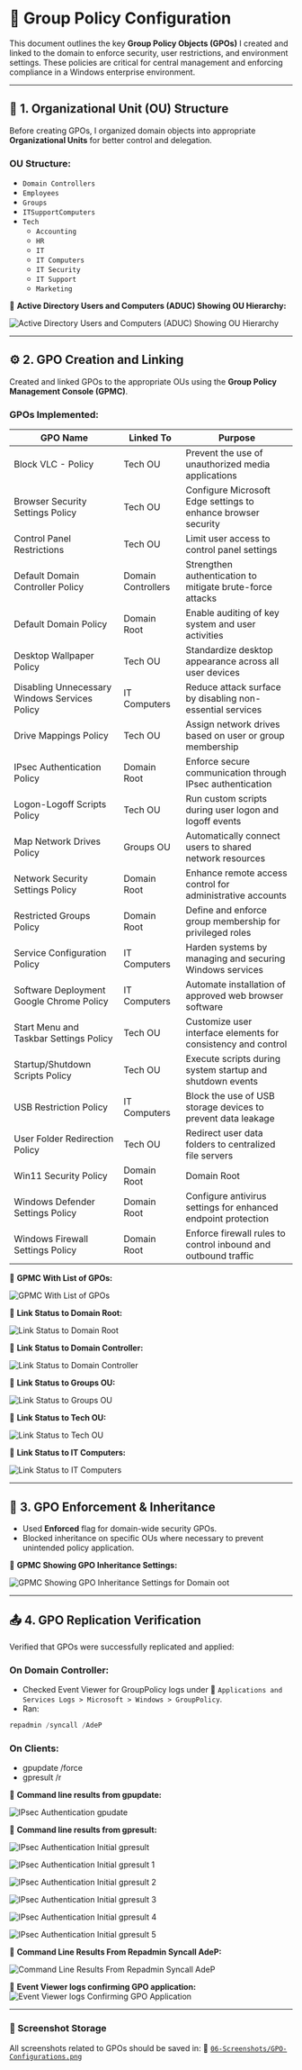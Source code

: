 # 🔧 Group Policy Configuration

This document outlines the key **Group Policy Objects (GPOs)** I created and linked to the domain to enforce security, user restrictions, and environment settings. These policies are critical for central management and enforcing compliance in a Windows enterprise environment.

---

## 🧱 1. Organizational Unit (OU) Structure

Before creating GPOs, I organized domain objects into appropriate **Organizational Units** for better control and delegation.

### OU Structure:
- `Domain Controllers`
- `Employees`
- `Groups`
- `ITSupportComputers`
- `Tech`
  - `Accounting`
  - `HR`
  - `IT`
  - `IT Computers`
  - `IT Security`
  - `IT Support`
  - `Marketing`

📸 **Active Directory Users and Computers (ADUC) Showing OU Hierarchy:**

![Active Directory Users and Computers (ADUC) Showing OU Hierarchy](https://github.com/user-attachments/assets/f58420e2-e67f-497b-9862-ce4a8be2a78a)

---

## ⚙️ 2. GPO Creation and Linking

Created and linked GPOs to the appropriate OUs using the **Group Policy Management Console (GPMC)**.

### GPOs Implemented:
| GPO Name                                        | Linked To           | Purpose                                                         |
|-------------------------------------------------|---------------------|-----------------------------------------------------------------|
| Block VLC - Policy                              | Tech OU             | Prevent the use of unauthorized media applications              |
| Browser Security Settings Policy                | Tech OU             | Configure Microsoft Edge settings to enhance browser security   |
| Control Panel Restrictions                      | Tech OU             | Limit user access to control panel settings                     |
| Default Domain Controller Policy                | Domain Controllers  | Strengthen authentication to mitigate brute-force attacks       |
| Default Domain Policy                           | Domain Root         | Enable auditing of key system and user activities               |
| Desktop Wallpaper Policy                        | Tech OU             | Standardize desktop appearance across all user devices          |
| Disabling Unnecessary Windows Services Policy   | IT Computers        | Reduce attack surface by disabling non-essential services       |
| Drive Mappings Policy                           | Tech OU             | Assign network drives based on user or group membership         |
| IPsec Authentication Policy                     | Domain Root         | Enforce secure communication through IPsec authentication       |
| Logon-Logoff Scripts Policy                     | Tech OU             | Run custom scripts during user logon and logoff events          |
| Map Network Drives Policy                       | Groups OU           | Automatically connect users to shared network resources         |
| Network Security Settings Policy                | Domain Root         | Enhance remote access control for administrative accounts       |
| Restricted Groups Policy                        | Domain Root         | Define and enforce group membership for privileged roles        |
| Service Configuration Policy                    | IT Computers        | Harden systems by managing and securing Windows services        |
| Software Deployment Google Chrome Policy        | IT Computers        | Automate installation of approved web browser software          |
| Start Menu and Taskbar Settings Policy          | Tech OU             | Customize user interface elements for consistency and control   |
| Startup/Shutdown Scripts Policy                 | Tech OU             | Execute scripts during system startup and shutdown events       |
| USB Restriction Policy                          | IT Computers        | Block the use of USB storage devices to prevent data leakage    |
| User Folder Redirection Policy                  | Tech OU             | Redirect user data folders to centralized file servers          |
| Win11 Security Policy | Domain Root             | Domain Root         | Apply Windows 11-specific hardening configurations              |
| Windows Defender Settings Policy                | Domain Root         | Configure antivirus settings for enhanced endpoint protection   |
| Windows Firewall Settings Policy                | Domain Root         | Enforce firewall rules to control inbound and outbound traffic  |

📸 **GPMC With List of GPOs:**

![GPMC With List of GPOs](https://github.com/user-attachments/assets/f4e52b53-440b-4efb-b7d9-a11dfdbb719d)

📸 **Link Status to Domain Root:**

![Link Status to Domain Root](https://github.com/user-attachments/assets/8419880b-5c0e-4bca-a39e-d3c28cf0d956)

📸 **Link Status to Domain Controller:**

![Link Status to Domain Controller](https://github.com/user-attachments/assets/1b625100-a06a-4aba-a13c-812f6016af31)

📸 **Link Status to Groups OU:**

![Link Status to Groups OU](https://github.com/user-attachments/assets/439629b7-8078-450e-8756-7ec81a192a3c)

📸 **Link Status to Tech OU:**

![Link Status to Tech OU](https://github.com/user-attachments/assets/4f1e9f37-e83f-4353-bea0-a0b7b3e51d34)

📸 **Link Status to IT Computers:**

![Link Status to IT Computers](https://github.com/user-attachments/assets/e8c0540a-aac3-4f7a-acd3-c6c42398c65b)

---

## 🔁 3. GPO Enforcement & Inheritance

- Used **Enforced** flag for domain-wide security GPOs.
- Blocked inheritance on specific OUs where necessary to prevent unintended policy application.

📸 **GPMC Showing GPO Inheritance Settings:**

![GPMC Showing GPO Inheritance Settings for Domain oot](https://github.com/user-attachments/assets/074de9ee-94c7-49cc-99be-05c6fa7346e2)

---

## 📤 4. GPO Replication Verification

Verified that GPOs were successfully replicated and applied:

### On Domain Controller:
- Checked Event Viewer for GroupPolicy logs under 📂 `Applications and Services Logs > Microsoft > Windows > GroupPolicy`.
- Ran:
```powershell
repadmin /syncall /AdeP
```

### On Clients:
- gpupdate /force
- gpresult /r

📸 **Command line results from gpupdate:**

![IPsec Authentication gpudate](https://github.com/user-attachments/assets/393227ba-3625-4c5f-b801-b0d39e827a24)


📸 **Command line results from gpresult:**

![IPsec Authentication Initial gpresult](https://github.com/user-attachments/assets/1a664265-a1d7-46d0-8069-eb18031e3bc7)

![IPsec Authentication Initial gpresult 1](https://github.com/user-attachments/assets/8bf441ac-1fd7-44b2-b6c3-4f360a0842b0)

![IPsec Authentication Initial gpresult 2](https://github.com/user-attachments/assets/9d70a294-94a0-429e-8a75-6e1a7901ef3b)

![IPsec Authentication Initial gpresult 3](https://github.com/user-attachments/assets/d3360eab-f425-49ef-8418-e9ef4736e4ce)

![IPsec Authentication Initial gpresult 4](https://github.com/user-attachments/assets/826272a0-c008-4ac0-8d40-5e7bac6caca5)

![IPsec Authentication Initial gpresult 5](https://github.com/user-attachments/assets/e5e077ea-f7ac-442d-b2dc-c0c1e57fafba)

📸 **Command Line Results From Repadmin Syncall AdeP:**

![Command Line Results From Repadmin Syncall AdeP](https://github.com/user-attachments/assets/e6cb722d-b5fc-41ca-973a-22f2f56adfc1)

📸 **Event Viewer logs confirming GPO application:**
![Event Viewer logs Confirming GPO Application](https://github.com/user-attachments/assets/2b27071d-d616-4de8-bb5d-932dfeff5ae7)

---

### 📁 Screenshot Storage
All screenshots related to GPOs should be saved in:
📂 [`06-Screenshots/GPO-Configurations.png`](https://github.com/Hugh-Kumbi/Hugh-Kumbi-Active-Directory-Lab/blob/main/06-Screenshots/VI.%20GPO-Configurations/README.md)
